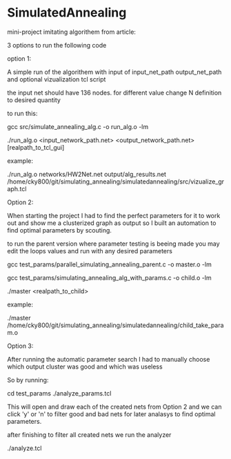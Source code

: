 # SimulatedAnnealing

mini-project imitating algorithem from article:

3 options to run the following code

option 1:

A simple run of the algorithem with input of input_net_path output_net_path and optional vizualization tcl script

the input net should have 136 nodes. for different value change N definition to desired quantity

to run this:

gcc src/simulate_annealing_alg.c -o run_alg.o -lm

./run_alg.o <input_network_path.net> <output_network_path.net> [realpath_to_tcl_gui]

example:

./run_alg.o networks/HW2Net.net output/alg_results.net /home/cky800/git/simulating_annealing/simulatedannealing/src/vizualize_graph.tcl


Option 2:

When starting the project I had to find the perfect parameters for it to work out and show me a clusterized graph as output so I built an automation to find optimal parameters by scouting. 

to run the parent version where parameter testing is beeing made
you may edit the loops values and run with any desired parameters

gcc test_params/parallel_simulating_annealing_parent.c -o master.o -lm

gcc test_params/simulating_annealing_alg_with_params.c -o child.o -lm

./master <realpath_to_child>

example:

./master /home/cky800/git/simulating_annealing/simulatedannealing/child_take_param.o

Option 3:

After running the automatic parameter search I had to manually choose which output cluster was good and which was useless

So by running:

cd test_params
./analyze_params.tcl

This will open and draw each of the created nets from Option 2 and we can click 'y' or 'n' to filter good and bad nets for later analasys to find optimal parameters.
 
after finishing to filter all created nets we run the analyzer

./analyze.tcl


